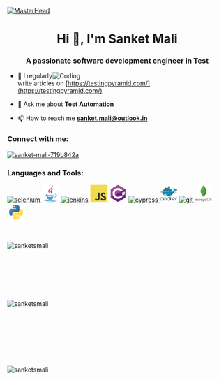 [![MasterHead](https://as2.ftcdn.net/v2/jpg/01/93/75/93/1000_F_193759364_BCkThQyIedHZbJHmlRWq81wSDhWEXWdY.jpg)](https://testingpyramid.com/)
<h1 align="center">Hi 👋, I'm Sanket Mali</h1>
<h3 align="center">A passionate software development engineer in Test</h3>
<img align="right" alt="Coding" width="400" src="https://www.opcito.com/hs-fs/hubfs/Product-and-test-engineering_01-1.gif?width=467&height=400&name=Product-and-test-engineering_01-1.gif">

- 📝 I regularly write articles on [https://testingpyramid.com/](https://testingpyramid.com/)

- 💬 Ask me about **Test Automation**

- 📫 How to reach me **sanket.mali@outlook.in**

<h3 align="left">Connect with me:</h3>
<p align="left">
<a href="https://linkedin.com/in/sanket-mali-719b842a" target="blank"><img align="center" src="https://raw.githubusercontent.com/rahuldkjain/github-profile-readme-generator/master/src/images/icons/Social/linked-in-alt.svg" alt="sanket-mali-719b842a" height="30" width="40" /></a>
</p>

<h3 align="left">Languages and Tools:</h3>
<p align="left"><a href="https://www.selenium.dev" target="_blank" rel="noreferrer"> <img src="https://raw.githubusercontent.com/detain/svg-logos/780f25886640cef088af994181646db2f6b1a3f8/svg/selenium-logo.svg" alt="selenium" width="40" height="40"/> <a href="https://www.java.com" target="_blank" rel="noreferrer"> <img src="https://raw.githubusercontent.com/devicons/devicon/master/icons/java/java-original.svg" alt="java" width="40" height="40"/> </a>  </a><a href="https://www.jenkins.io" target="_blank" rel="noreferrer"> <img src="https://www.vectorlogo.zone/logos/jenkins/jenkins-icon.svg" alt="jenkins" width="40" height="40"/> </a> <a href="https://www.w3schools.com/cs/" target="_blank" rel="noreferrer"> <a href="https://developer.mozilla.org/en-US/docs/Web/JavaScript" target="_blank" rel="noreferrer"> <img src="https://raw.githubusercontent.com/devicons/devicon/master/icons/javascript/javascript-original.svg" alt="javascript" width="40" height="40"/> </a><img src="https://raw.githubusercontent.com/devicons/devicon/master/icons/csharp/csharp-original.svg" alt="csharp" width="40" height="40"/> </a> <a href="https://www.cypress.io" target="_blank" rel="noreferrer"> <img src="https://raw.githubusercontent.com/simple-icons/simple-icons/6e46ec1fc23b60c8fd0d2f2ff46db82e16dbd75f/icons/cypress.svg" alt="cypress" width="40" height="40"/> </a> <a href="https://www.docker.com/" target="_blank" rel="noreferrer"> <img src="https://raw.githubusercontent.com/devicons/devicon/master/icons/docker/docker-original-wordmark.svg" alt="docker" width="40" height="40"/> </a> <a href="https://git-scm.com/" target="_blank" rel="noreferrer"> <img src="https://www.vectorlogo.zone/logos/git-scm/git-scm-icon.svg" alt="git" width="40" height="40"/> </a>   <a href="https://www.mongodb.com/" target="_blank" rel="noreferrer"> <img src="https://raw.githubusercontent.com/devicons/devicon/master/icons/mongodb/mongodb-original-wordmark.svg" alt="mongodb" width="40" height="40"/> </a> <a href="https://www.python.org" target="_blank" rel="noreferrer"> <img src="https://raw.githubusercontent.com/devicons/devicon/master/icons/python/python-original.svg" alt="python" width="40" height="40"/> </a> 
</p>

<br>
<p><img align="left" src="https://github-readme-stats.vercel.app/api/top-langs?username=sanketsmali&show_icons=true&locale=en&layout=compact" alt="sanketsmali" /></p>

<br>
<br>
<br>
<br>
<br>
<br>
<br>

<p><img align="left" src="https://github-readme-stats.vercel.app/api?username=sanketsmali&show_icons=true&locale=en" alt="sanketsmali" /></p>

<br>
<br>
<br>
<br>
<br>
<br>
<br>
<br>
<p><img align="center" src="https://github-readme-streak-stats.herokuapp.com/?user=sanketsmali&" alt="sanketsmali" /></p>
